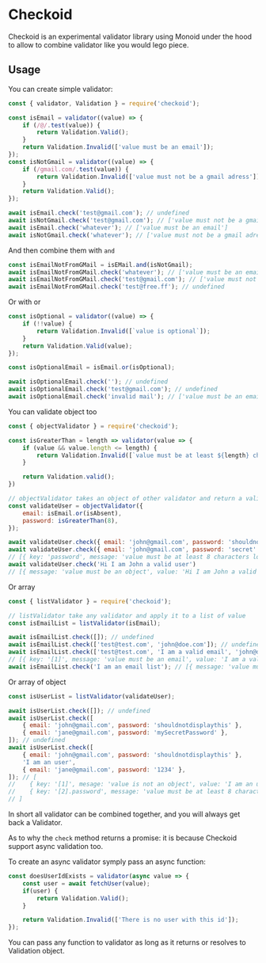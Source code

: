 # Checkoid 

Checkoid is an experimental validator library using Monoid under the hood to allow to combine validator like you would lego piece.

## Usage
You can create simple validator:

```js
const { validator, Validation } = require('checkoid');

const isEmail = validator((value) => {
    if (/@/.test(value)) {
        return Validation.Valid();
    }
    return Validation.Invalid(['value must be an email']);
});
const isNotGmail = validator((value) => {
    if (/gmail.com/.test(value)) {
        return Validation.Invalid(['value must not be a gmail adress']);
    }
    return Validation.Valid();
});

await isEmail.check('test@gmail.com'); // undefined
await isNotGmail.check('test@gmail.com'); // ['value must not be a gmail adress']
await isEmail.check('whatever'); // ['value must be an email']
await isNotGmail.check('whatever'); // ['value must not be a gmail adress']
```

And then combine them with `and`

```js
const isEmailNotFromGMail = isEMail.and(isNotGmail);
await isEmailNotFromGMail.check('whatever'); // ['value must be an email', 'value must not be a gmail adress']
await isEmailNotFromGMail.check('test@gmail.com'); // ['value must not be a gmail adress']
await isEmailNotFromGMail.check('test@free.ff'); // undefined
```

Or with or

```js
const isOptional = validator((value) => {
    if (!!value) {
        return Validation.Invalid([`value is optional`]);
    }
    return Validation.Valid(value);
});

const isOptionalEmail = isEmail.or(isOptional);

await isOptionalEmail.check(''); // undefined
await isOptionalEmail.check('test@gmail.com'); // undefined
await isOptionalEmail.check('invalid mail'); // ['value must be an email', 'value is optional']
```

You can validate object too

```js
const { objectValidator } = require('checkoid');

const isGreaterThan = length => validator(value => {
    if (value && value.length <= length) {
        return Validation.Invalid([`value must be at least ${length} characters long`]);
    }

    return Validation.valid();
})

// objectValidator takes an object of other validator and return a validator
const validateUser = objectValidator({
    email: isEmail.or(isAbsent),
    password: isGreaterThan(8),
});

await validateUser.check({ email: 'john@gmail.com', password: 'shouldnotdisplaythis' }) // undefined
await validateUser.check({ email: 'john@gmail.com', password: 'secret' })
// [{ key: 'password', message: 'value must be at least 8 characters long' }]
await validateUser.check('Hi I am John a valid user')
// [{ message: 'value must be an object', value: 'Hi I am John a valid user' }]
```

Or array

```js
const { listValidator } = require('checkoid');

// listValidator take any validator and apply it to a list of value
const isEmailList = listValidator(isEmail);

await isEmailList.check([]); // undefined
await isEmailList.check(['test@test.com', 'john@doe.com']); // undefined
await isEmailList.check(['test@test.com', 'I am a valid email', 'john@doe.com']);
// [{ key: '[1]', message: 'value must be an email', value: 'I am a valid email' }]
await isEmailList.check('I am an email list'); // [{ message: 'value must be an array', value: 'I am an email list' }]
```

Or array of object

```js
const isUserList = listValidator(validateUser);

await isUserList.check([]); // undefined
await isUserList.check([
    { email: 'john@gmail.com', password: 'shouldnotdisplaythis' },
    { email: 'jane@gmail.com', password: 'mySecretPassword' },
]); // undefined
await isUserList.check([
    { email: 'john@gmail.com', password: 'shouldnotdisplaythis' },
    'I am an user',
    { email: 'jane@gmail.com', password: '1234' },
]); // [
//    { key: '[1]', mesage: 'value is not an object', value: 'I am an user' },
//    { key: '[2].password', message: 'value must be at least 8 characters long', value: '1234' },
// ]
```

In short all validator can be combined together, and you will always get back a Validator.

As to why the `check` method returns a promise: it is because Checkoid support async validation too.

To create an async validator symply pass an async function:

```js
const doesUserIdExists = validator(async value => {
    const user = await fetchUser(value);
    if(user) {
        return Validation.Valid();
    }

    return Validation.Invalid(['There is no user with this id']);
});
```

You can pass any function to validator as long as it returns or resolves to Validation object.
